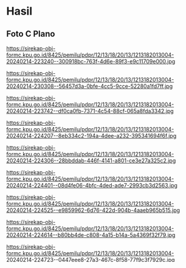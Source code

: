# Hasil

## Foto C Plano

https://sirekap-obj-formc.kpu.go.id/8425/pemilu/pdpr/12/13/18/20/13/1213182013004-20240214-223240--300918bc-763f-4d6e-89f3-e9c11709e000.jpg

https://sirekap-obj-formc.kpu.go.id/8425/pemilu/pdpr/12/13/18/20/13/1213182013004-20240214-230308--56457d3a-0bfe-4cc5-9cce-52280a1fd7ff.jpg

https://sirekap-obj-formc.kpu.go.id/8425/pemilu/pdpr/12/13/18/20/13/1213182013004-20240214-223742--df0ca0fb-7371-4c54-88cf-065a8fda3342.jpg

https://sirekap-obj-formc.kpu.go.id/8425/pemilu/pdpr/12/13/18/20/13/1213182013004-20240214-224207--8eb334c2-194a-4dee-a232-395341694f6f.jpg

https://sirekap-obj-formc.kpu.go.id/8425/pemilu/pdpr/12/13/18/20/13/1213182013004-20240214-224306--28bbddab-446f-4141-a801-ce3e27a325c2.jpg

https://sirekap-obj-formc.kpu.go.id/8425/pemilu/pdpr/12/13/18/20/13/1213182013004-20240214-224401--08d4fe06-4bfc-4ded-ade7-2993cb3d2563.jpg

https://sirekap-obj-formc.kpu.go.id/8425/pemilu/pdpr/12/13/18/20/13/1213182013004-20240214-224525--e9859962-6d76-422d-904b-4aaeb965b515.jpg

https://sirekap-obj-formc.kpu.go.id/8425/pemilu/pdpr/12/13/18/20/13/1213182013004-20240214-224614--b80bb4de-c808-4a15-b14a-5a4369f32f79.jpg

https://sirekap-obj-formc.kpu.go.id/8425/pemilu/pdpr/12/13/18/20/13/1213182013004-20240214-224723--0447eee8-27a3-467c-8f58-77f9c3f7929c.jpg

https://sirekap-obj-formc.kpu.go.id/8425/pemilu/pdpr/12/13/18/20/13/1213182013004-20240214-224816--1ca8442e-21be-4e40-a259-eeb9931b3dfd.jpg

https://sirekap-obj-formc.kpu.go.id/8425/pemilu/pdpr/12/13/18/20/13/1213182013004-20240214-224928--9bb04e5e-8f7d-4ce9-81da-69310d46a488.jpg

https://sirekap-obj-formc.kpu.go.id/8425/pemilu/pdpr/12/13/18/20/13/1213182013004-20240214-225044--7aa34434-8fe0-4c17-a9ce-31c602ebd742.jpg

https://sirekap-obj-formc.kpu.go.id/8425/pemilu/pdpr/12/13/18/20/13/1213182013004-20240214-225107--216b1321-aa08-45e3-92d4-2832a0473a76.jpg

https://sirekap-obj-formc.kpu.go.id/8425/pemilu/pdpr/12/13/18/20/13/1213182013004-20240214-225317--90eba055-57f6-4bd1-8f82-bd5ce5ea5a4d.jpg

https://sirekap-obj-formc.kpu.go.id/8425/pemilu/pdpr/12/13/18/20/13/1213182013004-20240217-181605--7b59bbcf-6d9d-4809-a6c9-bb8e4a37cdc0.jpg

https://sirekap-obj-formc.kpu.go.id/8425/pemilu/pdpr/12/13/18/20/13/1213182013004-20240214-225450--4f309e28-f463-4f38-b1a3-d054ade7d2a3.jpg

https://sirekap-obj-formc.kpu.go.id/8425/pemilu/pdpr/12/13/18/20/13/1213182013004-20240214-225625--95892d0c-53ce-4211-b8e6-3bf585e7505f.jpg

https://sirekap-obj-formc.kpu.go.id/8425/pemilu/pdpr/12/13/18/20/13/1213182013004-20240214-225748--93c1dd19-1444-47c9-b6ea-4e3b0d4bbc33.jpg

https://sirekap-obj-formc.kpu.go.id/8425/pemilu/pdpr/12/13/18/20/13/1213182013004-20240214-225919--ab60979b-b5e2-412c-a770-8fd940666eab.jpg

https://sirekap-obj-formc.kpu.go.id/8425/pemilu/pdpr/12/13/18/20/13/1213182013004-20240214-230021--570061fd-c343-404c-a11a-285f7eb1f192.jpg


## Metadata

| Key        | Value               |
| ---------- | ------------------- |
| Time Stamp | 2024-02-17 18:32:47 |
| Kode Dapil | 1202                |



